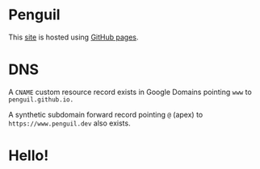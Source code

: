# Penguil

This [site](https://www.penguil.dev) is hosted using [GitHub pages](https://github.com/penguil/penguil.github.io).

# DNS

A `CNAME` custom resource record exists in Google Domains pointing `www` to `penguil.github.io.`

A synthetic subdomain forward record pointing `@` (apex) to `https://www.penguil.dev` also exists.

# Hello!
